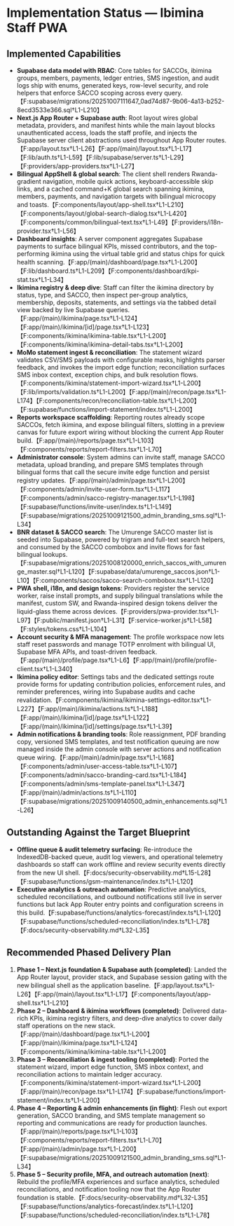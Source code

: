 # Implementation Status — Ibimina Staff PWA

## Implemented Capabilities
- **Supabase data model with RBAC**: Core tables for SACCOs, ibimina groups, members, payments, ledger entries, SMS ingestion, and audit logs ship with enums, generated keys, row-level security, and role helpers that enforce SACCO scoping across every query.【F:supabase/migrations/20251007111647_0ad74d87-9b06-4a13-b252-8ecd3533e366.sql†L1-L210】
- **Next.js App Router + Supabase auth**: Root layout wires global metadata, providers, and manifest hints while the main layout blocks unauthenticated access, loads the staff profile, and injects the Supabase server client abstractions used throughout App Router routes.【F:app/layout.tsx†L1-L26】【F:app/(main)/layout.tsx†L1-L17】【F:lib/auth.ts†L1-L59】【F:lib/supabase/server.ts†L1-L29】【F:providers/app-providers.tsx†L1-L27】
- **Bilingual AppShell & global search**: The client shell renders Rwanda-gradient navigation, mobile quick actions, keyboard-accessible skip links, and a cached command+K global search spanning ikimina, members, payments, and navigation targets with bilingual microcopy and toasts.【F:components/layout/app-shell.tsx†L1-L210】【F:components/layout/global-search-dialog.tsx†L1-L420】【F:components/common/bilingual-text.tsx†L1-L49】【F:providers/i18n-provider.tsx†L1-L56】
- **Dashboard insights**: A server component aggregates Supabase payments to surface bilingual KPIs, missed contributors, and the top-performing ikimina using the virtual table grid and status chips for quick health scanning.【F:app/(main)/dashboard/page.tsx†L1-L200】【F:lib/dashboard.ts†L1-L209】【F:components/dashboard/kpi-stat.tsx†L1-L34】
- **Ikimina registry & deep dive**: Staff can filter the ikimina directory by status, type, and SACCO, then inspect per-group analytics, membership, deposits, statements, and settings via the tabbed detail view backed by live Supabase queries.【F:app/(main)/ikimina/page.tsx†L1-L124】【F:app/(main)/ikimina/[id]/page.tsx†L1-L123】【F:components/ikimina/ikimina-table.tsx†L1-L200】【F:components/ikimina/ikimina-detail-tabs.tsx†L1-L200】
- **MoMo statement ingest & reconciliation**: The statement wizard validates CSV/SMS payloads with configurable masks, highlights parser feedback, and invokes the import edge function; reconciliation surfaces SMS inbox context, exception chips, and bulk resolution flows.【F:components/ikimina/statement-import-wizard.tsx†L1-L200】【F:lib/imports/validation.ts†L1-L200】【F:app/(main)/recon/page.tsx†L1-L174】【F:components/recon/reconciliation-table.tsx†L1-L200】【F:supabase/functions/import-statement/index.ts†L1-L200】
- **Reports workspace scaffolding**: Reporting routes already scope SACCOs, fetch ikimina, and expose bilingual filters, slotting in a preview canvas for future export wiring without blocking the current App Router build.【F:app/(main)/reports/page.tsx†L1-L103】【F:components/reports/report-filters.tsx†L1-L70】
- **Administrator console**: System admins can invite staff, manage SACCO metadata, upload branding, and prepare SMS templates through bilingual forms that call the secure invite edge function and persist registry updates.【F:app/(main)/admin/page.tsx†L1-L200】【F:components/admin/invite-user-form.tsx†L1-L117】【F:components/admin/sacco-registry-manager.tsx†L1-L198】【F:supabase/functions/invite-user/index.ts†L1-L149】【F:supabase/migrations/20251009121500_admin_branding_sms.sql†L1-L34】
- **BNR dataset & SACCO search**: The Umurenge SACCO master list is seeded into Supabase, powered by trigram and full-text search helpers, and consumed by the SACCO combobox and invite flows for fast bilingual lookups.【F:supabase/migrations/20251008120000_enrich_saccos_with_umurenge_master.sql†L1-L120】【F:supabase/data/umurenge_saccos.json†L1-L10】【F:components/saccos/sacco-search-combobox.tsx†L1-L120】
- **PWA shell, i18n, and design tokens**: Providers register the service worker, raise install prompts, and supply bilingual translations while the manifest, custom SW, and Rwanda-inspired design tokens deliver the liquid-glass theme across devices.【F:providers/pwa-provider.tsx†L1-L97】【F:public/manifest.json†L1-L31】【F:service-worker.js†L1-L58】【F:styles/tokens.css†L1-L104】
- **Account security & MFA management**: The profile workspace now lets staff reset passwords and manage TOTP enrolment with bilingual UI, Supabase MFA APIs, and toast-driven feedback.【F:app/(main)/profile/page.tsx†L1-L6】【F:app/(main)/profile/profile-client.tsx†L1-L340】
- **Ikimina policy editor**: Settings tabs and the dedicated settings route provide forms for updating contribution policies, enforcement rules, and reminder preferences, wiring into Supabase audits and cache revalidation.【F:components/ikimina/ikimina-settings-editor.tsx†L1-L227】【F:app/(main)/ikimina/actions.ts†L1-L188】【F:app/(main)/ikimina/[id]/page.tsx†L1-L122】【F:app/(main)/ikimina/[id]/settings/page.tsx†L1-L39】
- **Admin notifications & branding tools**: Role reassignment, PDF branding copy, versioned SMS templates, and test notification queuing are now managed inside the admin console with server actions and notification queue wiring.【F:app/(main)/admin/page.tsx†L1-L168】【F:components/admin/user-access-table.tsx†L1-L107】【F:components/admin/sacco-branding-card.tsx†L1-L184】【F:components/admin/sms-template-panel.tsx†L1-L347】【F:app/(main)/admin/actions.ts†L1-L110】【F:supabase/migrations/20251009140500_admin_enhancements.sql†L1-L26】

## Outstanding Against the Target Blueprint
- **Offline queue & audit telemetry surfacing**: Re-introduce the IndexedDB-backed queue, audit log viewers, and operational telemetry dashboards so staff can work offline and review security events directly from the new UI shell.【F:docs/security-observability.md†L15-L28】【F:supabase/functions/gsm-maintenance/index.ts†L1-L120】
- **Executive analytics & outreach automation**: Predictive analytics, scheduled reconciliations, and outbound notifications still live in server functions but lack App Router entry points and configuration screens in this build.【F:supabase/functions/analytics-forecast/index.ts†L1-L120】【F:supabase/functions/scheduled-reconciliation/index.ts†L1-L78】【F:docs/security-observability.md†L32-L35】

## Recommended Phased Delivery Plan
1. **Phase 1 – Next.js foundation & Supabase auth (completed)**: Landed the App Router layout, provider stack, and Supabase session gating with the new bilingual shell as the application baseline.【F:app/layout.tsx†L1-L26】【F:app/(main)/layout.tsx†L1-L17】【F:components/layout/app-shell.tsx†L1-L210】
2. **Phase 2 – Dashboard & ikimina workflows (completed)**: Delivered data-rich KPIs, ikimina registry filters, and deep-dive analytics to cover daily staff operations on the new stack.【F:app/(main)/dashboard/page.tsx†L1-L200】【F:app/(main)/ikimina/page.tsx†L1-L124】【F:components/ikimina/ikimina-table.tsx†L1-L200】
3. **Phase 3 – Reconciliation & ingest tooling (completed)**: Ported the statement wizard, import edge function, SMS inbox context, and reconciliation actions to maintain ledger accuracy.【F:components/ikimina/statement-import-wizard.tsx†L1-L200】【F:app/(main)/recon/page.tsx†L1-L174】【F:supabase/functions/import-statement/index.ts†L1-L200】
4. **Phase 4 – Reporting & admin enhancements (in flight)**: Flesh out export generation, SACCO branding, and SMS template management so reporting and communications are ready for production launches.【F:app/(main)/reports/page.tsx†L1-L103】【F:components/reports/report-filters.tsx†L1-L70】【F:app/(main)/admin/page.tsx†L1-L200】【F:supabase/migrations/20251009121500_admin_branding_sms.sql†L1-L34】
5. **Phase 5 – Security profile, MFA, and outreach automation (next)**: Rebuild the profile/MFA experiences and surface analytics, scheduled reconciliations, and notification tooling now that the App Router foundation is stable.【F:docs/security-observability.md†L32-L35】【F:supabase/functions/analytics-forecast/index.ts†L1-L120】【F:supabase/functions/scheduled-reconciliation/index.ts†L1-L78】
